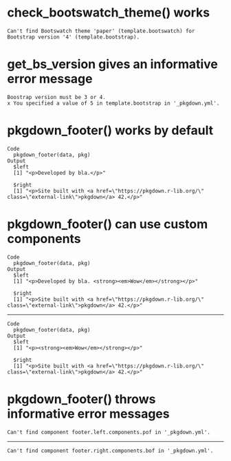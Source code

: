 # check_bootswatch_theme() works

    Can't find Bootswatch theme 'paper' (template.bootswatch) for Bootstrap version '4' (template.bootstrap).

# get_bs_version gives an informative error message

    Boostrap version must be 3 or 4.
    x You specified a value of 5 in template.bootstrap in '_pkgdown.yml'.

# pkgdown_footer() works by default

    Code
      pkgdown_footer(data, pkg)
    Output
      $left
      [1] "<p>Developed by bla.</p>"
      
      $right
      [1] "<p>Site built with <a href=\"https://pkgdown.r-lib.org/\" class=\"external-link\">pkgdown</a> 42.</p>"
      

# pkgdown_footer() can use custom components

    Code
      pkgdown_footer(data, pkg)
    Output
      $left
      [1] "<p>Developed by bla. <strong><em>Wow</em></strong></p>"
      
      $right
      [1] "<p>Site built with <a href=\"https://pkgdown.r-lib.org/\" class=\"external-link\">pkgdown</a> 42.</p>"
      

---

    Code
      pkgdown_footer(data, pkg)
    Output
      $left
      [1] "<p><strong><em>Wow</em></strong></p>"
      
      $right
      [1] "<p>Site built with <a href=\"https://pkgdown.r-lib.org/\" class=\"external-link\">pkgdown</a> 42.</p>"
      

# pkgdown_footer() throws informative error messages

    Can't find component footer.left.components.pof in '_pkgdown.yml'.

---

    Can't find component footer.right.components.bof in '_pkgdown.yml'.

